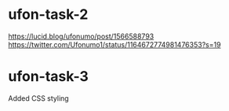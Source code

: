 # ufon-task-2
https://lucid.blog/ufonumo/post/1566588793
https://twitter.com/Ufonumo1/status/1164672774981476353?s=19

# ufon-task-3
Added CSS styling
